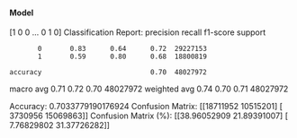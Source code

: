 #### Model
[1 0 0 ... 0 1 0]
Classification Report:
              precision    recall  f1-score   support

           0       0.83      0.64      0.72  29227153
           1       0.59      0.80      0.68  18800819

    accuracy                           0.70  48027972
   macro avg       0.71      0.72      0.70  48027972
weighted avg       0.74      0.70      0.71  48027972

Accuracy: 0.7033779190176924
Confusion Matrix:
[[18711952 10515201]
 [ 3730956 15069863]]
Confusion Matrix (%):
[[38.96052909 21.89391007]
 [ 7.76829802 31.37726282]]
